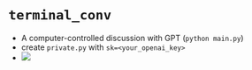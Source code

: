 # `terminal_conv`
* A computer-controlled discussion with GPT (`python main.py`)
* create `private.py` with `sk=<your_openai_key>`
* ![](conv.gif)
